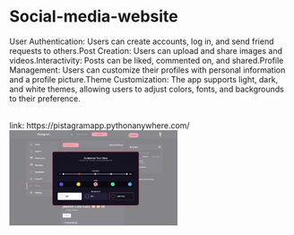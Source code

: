 # Social-media-website
User Authentication: Users can create accounts, log in, and send friend requests to others.Post Creation: Users can upload and share images and videos.Interactivity: Posts can be liked, commented on, and shared.Profile Management: Users can customize their profiles with personal information and a profile picture.Theme Customization: The app supports light, dark, and white themes, allowing users to adjust colors, fonts, and backgrounds to their preference.

<br> 
link: https://pistagramapp.pythonanywhere.com/

<br>
<img src="static/app/imgs/theme1.jpg" alt="Logo" width="300" style="margin-top:50px , height:300px">

